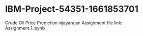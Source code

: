 # IBM-Project-54351-1661853701
Crude Oil Price Prediction
vijayarajan Assignment file link: Assignment_1.ipynb
